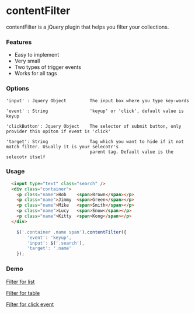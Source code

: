 # contentFilter
contentFilter is a jQuery plugin that helps you filter your collections.
### Features
- Easy to implement
- Very small
- Two types of trigger events
- Works for all tags

### Options
```
'input' : Jquery Object  		The input box where you type key-words

'event' : String         		'keyup' or 'click', default value is keyup

'clickButton': Jquery Object	The selector of submit button, only provider this opiton if event is 'click'

'target': String				Tag which you want to hide if it not match filter. Usually it is your selecotr's 
								parent tag. Default value is the selecotr itself

```
### Usage
```html
  <input type="text" class="search" />
  <div class="container">
    <p class="name">Bob    <span>Brown</span></p>
    <p class="name">Jimmy  <span>Green</span></p>
    <p class="name">Mike   <span>Smith</span></p>
    <p class="name">Lucy   <span>Snow</span></p>
    <p class="name">Kitty  <span>Kong</span></p>
  </div>
```
```javascript
	$('.container .name span').contentFilter({
    	'event': 'keyup',
		'input': $('.search'),
		'target': '.name'
	});
```
### Demo
[Filter for list](http://iammvp.github.io/contentFilter/examples/list.html)

[Filter for table](http://iammvp.github.io/contentFilter/examples/table.html)

[Filter for click event](http://iammvp.github.io/contentFilter/examples/click.html)